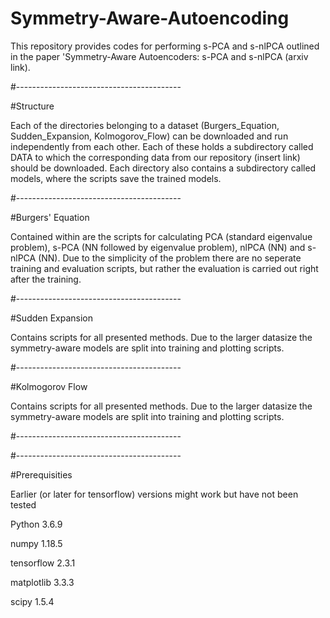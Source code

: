 # Symmetry-Aware-Autoencoding

This repository provides codes for performing s-PCA and s-nlPCA outlined in the paper 'Symmetry-Aware Autoencoders: s-PCA and s-nlPCA (arxiv link).

#-----------------------------------------

#Structure

Each of the directories belonging to a dataset (Burgers_Equation, Sudden_Expansion, Kolmogorov_Flow) can be downloaded and run independently from each other.
Each of these holds a subdirectory called DATA to which the corresponding data from our repository (insert link) should be downloaded. Each directory also contains
a subdirectory called models, where the scripts save the trained models.

#-----------------------------------------

#Burgers' Equation

Contained within are the scripts for calculating PCA (standard eigenvalue problem), s-PCA (NN followed by eigenvalue problem), nlPCA (NN) and s-nlPCA (NN).
Due to the simplicity of the problem there are no seperate training and evaluation scripts, but rather the evaluation is carried out right after the training.

#-----------------------------------------

#Sudden Expansion

Contains scripts for all presented methods. Due to the larger datasize the symmetry-aware models are split into training and plotting scripts. 

#-----------------------------------------

#Kolmogorov Flow

Contains scripts for all presented methods. Due to the larger datasize the symmetry-aware models are split into training and plotting scripts. 

#-----------------------------------------

#-----------------------------------------

#Prerequisities

Earlier (or later for tensorflow) versions might work but have not been tested

Python 3.6.9

  numpy       1.18.5
  
  tensorflow  2.3.1 
  
  matplotlib  3.3.3
  
  scipy       1.5.4


